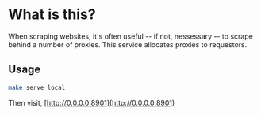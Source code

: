 # What is this?

When scraping websites, it's often useful -- if not, nessessary -- to
scrape behind a number of proxies. This service allocates proxies to
requestors. 

## Usage

```sh
make serve_local
```

Then visit, [http://0.0.0.0:8901](http://0.0.0.0:8901)

